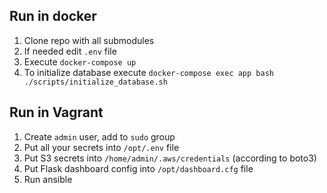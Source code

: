 ## Run in docker

1. Clone repo with all submodules
1. If needed edit `.env` file
1. Execute `docker-compose up`
1. To initialize database execute `docker-compose exec app bash ./scripts/initialize_database.sh`

## Run in Vagrant

1. Create `admin` user, add to `sudo` group
1. Put all your secrets into `/opt/.env` file
1. Put S3 secrets into `/home/admin/.aws/credentials` (according to boto3)
1. Put Flask dashboard config into `/opt/dashboard.cfg` file
1. Run ansible
